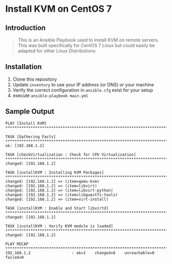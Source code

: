 # Install KVM on CentOS 7

## Introduction

> This is an Ansible Playbook used to install KVM on remote servers. This was built specifically for CentOS 7 Linux but could easily be adapted for other Linux Distributions

## Installation

1. Clone this repository
2. Update `inventory` to use your IP address (or DNS) or your machine
3. Verify the correct configuration in `ansible.cfg` exist for your setup
4. execute `ansible-playbook main.yml`

## Sample Output

```
PLAY [Install KVM] ****************************************************************************************************************************************************

TASK [Gathering Facts] ************************************************************************************************************************************************
ok: [192.168.1.2]

TASK [checkVirtualization : Check for CPU Virtualization] *************************************************************************************************************
changed: [192.168.1.2]

TASK [installKVM : Installing KVM Packages] ***************************************************************************************************************************
changed: [192.168.1.2] => (item=qemu-kvm)
changed: [192.168.1.2] => (item=libvirt)
changed: [192.168.1.2] => (item=libvirt-python)
changed: [192.168.1.2] => (item=libguestfs-tools)
changed: [192.168.1.2] => (item=virt-install)

TASK [installKVM : Enable and Start libvirtd] *************************************************************************************************************************
changed: [192.168.1.2]

TASK [installKVM : Verify KVM module is loaded] ***********************************************************************************************************************
changed: [192.168.1.2]

PLAY RECAP ************************************************************************************************************************************************************
192.168.1.2                  : ok=1    changed=8    unreachable=0    failed=0
```
